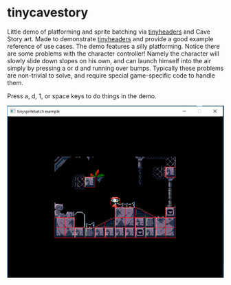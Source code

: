 # tinycavestory
Little demo of platforming and sprite batching via [tinyheaders](https://github.com/RandyGaul/tinyheaders) and Cave Story art. Made to demonstrate [tinyheaders](https://github.com/RandyGaul/tinyheaders) and provide a good example reference of use cases. The demo features a silly platforming. Notice there are some problems with the character controller! Namely the character will slowly slide down slopes on his own, and can launch himself into the air simply by pressing a or d and running over bumps. Typically these problems are non-trivial to solve, and require special game-specific code to handle them.

Press a, d, 1, or space keys to do things in the demo.

![screenshot 1](/screenshots/tinycavestory.png?raw=true)
